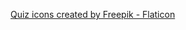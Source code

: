 
<a href="https://www.flaticon.com/free-icons/quiz" title="quiz icons">Quiz icons created by Freepik - Flaticon</a>